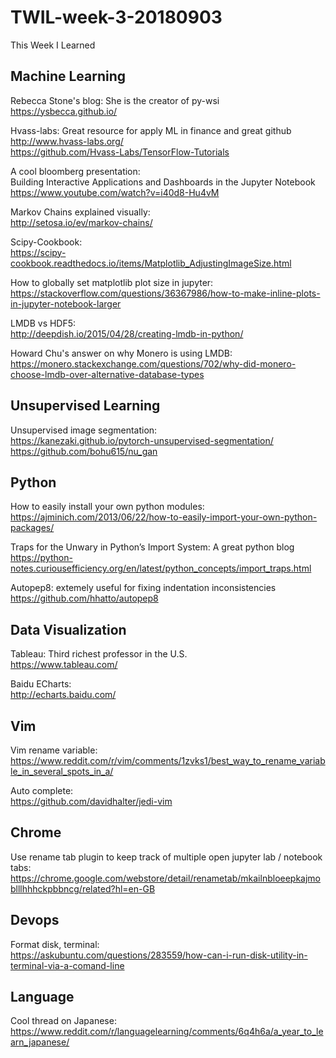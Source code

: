 # TWIL-week-3-20180903
This Week I Learned

## Machine Learning

Rebecca Stone's blog: She is the creator of py-wsi  
https://ysbecca.github.io/

Hvass-labs:  Great resource for apply ML in finance and great github  
http://www.hvass-labs.org/  
https://github.com/Hvass-Labs/TensorFlow-Tutorials

A cool bloomberg presentation:  
Building Interactive Applications and Dashboards in the Jupyter Notebook  
https://www.youtube.com/watch?v=i40d8-Hu4vM

Markov Chains explained visually:  
http://setosa.io/ev/markov-chains/

Scipy-Cookbook:  
https://scipy-cookbook.readthedocs.io/items/Matplotlib_AdjustingImageSize.html

How to globally set matplotlib plot size in jupyter:  
https://stackoverflow.com/questions/36367986/how-to-make-inline-plots-in-jupyter-notebook-larger

LMDB vs HDF5:  
http://deepdish.io/2015/04/28/creating-lmdb-in-python/  

Howard Chu's answer on why Monero is using LMDB:  
https://monero.stackexchange.com/questions/702/why-did-monero-choose-lmdb-over-alternative-database-types

## Unsupervised Learning

Unsupervised image segmentation:  
https://kanezaki.github.io/pytorch-unsupervised-segmentation/  
https://github.com/bohu615/nu_gan  

## Python

How to easily install your own python modules:  
https://ajminich.com/2013/06/22/how-to-easily-import-your-own-python-packages/

Traps for the Unwary in Python’s Import System: A great python blog   
https://python-notes.curiousefficiency.org/en/latest/python_concepts/import_traps.html

Autopep8:  extemely useful for fixing indentation inconsistencies
https://github.com/hhatto/autopep8

## Data Visualization

Tableau:  Third richest professor in the U.S.  
https://www.tableau.com/

Baidu ECharts:  
http://echarts.baidu.com/

## Vim

Vim rename variable:  
https://www.reddit.com/r/vim/comments/1zvks1/best_way_to_rename_variable_in_several_spots_in_a/

Auto complete:  
https://github.com/davidhalter/jedi-vim

## Chrome

Use rename tab plugin to keep track of multiple open jupyter lab / notebook tabs:  
https://chrome.google.com/webstore/detail/renametab/mkailnbloeepkajmoblllhhhckpbbncg/related?hl=en-GB

## Devops

Format disk, terminal:  
https://askubuntu.com/questions/283559/how-can-i-run-disk-utility-in-terminal-via-a-comand-line

## Language

Cool thread on Japanese:  
https://www.reddit.com/r/languagelearning/comments/6q4h6a/a_year_to_learn_japanese/
